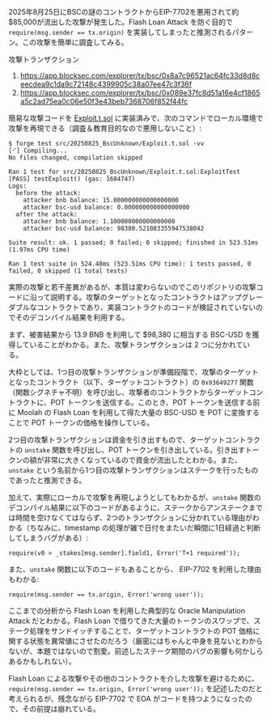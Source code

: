 2025年8月25日にBSCの謎のコントラクトからEIP-7702を悪用されて約$85,000が流出した攻撃が発生した。Flash Loan Attack を防ぐ目的で `require(msg.sender == tx.origin)` を実装してしまったと推測されるパターン。この攻撃を簡単に調査してみる。

攻撃トランザクション
1. https://app.blocksec.com/explorer/tx/bsc/0x8a7c96521ac64fc33d8d8ceecdea9c1da9c72148c4399905c38a07ee47c3f36f
2. https://app.blocksec.com/explorer/tx/bsc/0x089e37fc8d51a16e4cf1865a5c2ad75ea0c06e50f3e43beb7368706f852f44fc

簡易な攻撃コードを [Exploit.t.sol](./Exploit.t.sol) に実装済みで、次のコマンドでローカル環境で攻撃を再現できる（調査＆教育目的なので悪用しないこと）:
```
$ forge test src/20250825_BscUnknown/Exploit.t.sol -vv
[⠊] Compiling...
No files changed, compilation skipped

Ran 1 test for src/20250825_BscUnknown/Exploit.t.sol:ExploitTest
[PASS] testExploit() (gas: 1684747)
Logs:
  before the attack:
    attacker bnb balance: 15.000000000000000000
    attacker bsc-usd balance: 0.000000000000000000
  after the attack:
    attacker bnb balance: 1.100000000000000000
    attacker bsc-usd balance: 98380.521083355947538042

Suite result: ok. 1 passed; 0 failed; 0 skipped; finished in 523.51ms (1.97ms CPU time)

Ran 1 test suite in 524.48ms (523.51ms CPU time): 1 tests passed, 0 failed, 0 skipped (1 total tests)
```

実際の攻撃と若干差異があるが、本質は変わらないのでこのリポジトリの攻撃コードに沿って説明する。攻撃のターゲットとなったコントラクトはアップグレーダブルなコントラクトであり、実装コントラクトのコードが検証されていないのでそのデコンパイル結果を利用する。

まず、被害結果から 13.9 BNB を利用して $98,380 に相当する BSC-USD を獲得していることがわかる。また、攻撃トランザクションは 2 つに分かれている。

大枠としては、1つ目の攻撃トランザクションが準備段階で、攻撃のターゲットとなったコントラクト（以下、ターゲットコントラクト）の `0x93649277` 関数（関数シグネチャ不明）を呼び出し、攻撃者のコントラクトからターゲットコントラクトに、POT トークンを送信する。このとき、POT トークンを送信する前に Moolah の Flash Loan を利用して得た大量の BSC-USD を POT に変換することで POT トークンの価格を操作している。

2つ目の攻撃トランザクションは資金を引き出すもので、ターゲットコントラクトの `unstake` 関数を呼び出し、POT トークンを引き出している。引き出すトークンの額が非常に大きくなっているので資金が流出したとわかる。また、`unstake` という名前から1つ目の攻撃トランザクションはステークを行ったものであったと推測できる。

加えて、実際にローカルで攻撃を再現しようとしてもわかるが、`unstake` 関数のデコンパイル結果に以下のコードがあるように、ステークからアンステークまでは時間を空けなくてはならず、2つのトランザクションに分かれている理由がわかる（ちなみに、timestamp の処理が雑で日付をまたいだ瞬間に1日経過と判断してしまうバグがある）:

```solidity
require(v0 > _stakes[msg.sender].field1, Error('T+1 required'));
```

また、`unstake` 関数に以下のコードもあることから、 EIP-7702 を利用した理由もわかる:

```
require(msg.sender == tx.origin, Error('wrong user'));
```

ここまでの分析から Flash Loan を利用した典型的な Oracle Manipulation Attack だとわかる。Flash Loan で借りてきた大量のトークンのスワップで、ステーク処理をサンドイッチすることで、ターゲットコントラクトの POT 価格に関する状態を異常値にさせたのだろう（厳密にはちゃんと中身を見ないとわからないが、本題ではないので割愛。前述したステーク期間のバグの影響も何かしらあるかもしれない）。

Flash Loan による攻撃やその他のコントラクトを介した攻撃を避けるために、`require(msg.sender == tx.origin, Error('wrong user'));` を記述したのだと考えられるが、残念ながら EIP-7702 で EOA がコードを持つようになったので、その前提は崩れている。
